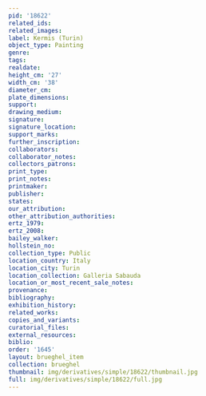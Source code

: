 ```yaml
---
pid: '18622'
related_ids: 
related_images: 
label: Kermis (Turin)
object_type: Painting
genre: 
tags: 
realdate: 
height_cm: '27'
width_cm: '38'
diameter_cm: 
plate_dimensions: 
support: 
drawing_medium: 
signature: 
signature_location: 
support_marks: 
further_inscription: 
collaborators: 
collaborator_notes: 
collectors_patrons: 
print_type: 
print_notes: 
printmaker: 
publisher: 
states: 
our_attribution: 
other_attribution_authorities: 
ertz_1979: 
ertz_2008: 
bailey_walker: 
hollstein_no: 
collection_type: Public
location_country: Italy
location_city: Turin
location_collection: Galleria Sabauda
location_or_most_recent_sale_notes: 
provenance: 
bibliography: 
exhibition_history: 
related_works: 
copies_and_variants: 
curatorial_files: 
external_resources: 
biblio: 
order: '1645'
layout: brueghel_item
collection: brueghel
thumbnail: img/derivatives/simple/18622/thumbnail.jpg
full: img/derivatives/simple/18622/full.jpg
---
```

